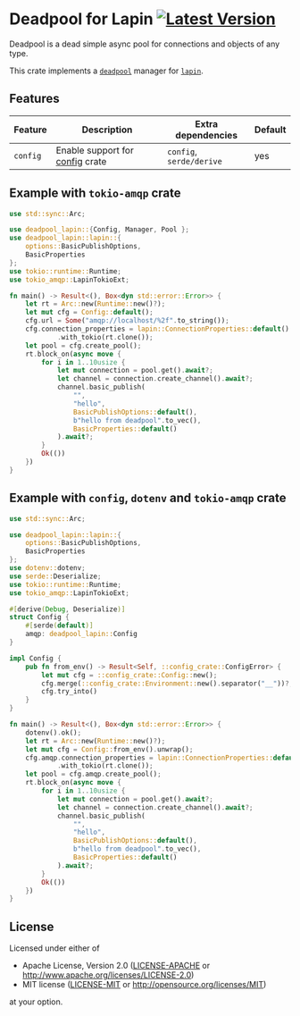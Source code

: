 # Deadpool for Lapin [![Latest Version](https://img.shields.io/crates/v/deadpool-lapin.svg)](https://crates.io/crates/deadpool-lapin)

Deadpool is a dead simple async pool for connections and objects
of any type.

This crate implements a [`deadpool`](https://crates.io/crates/deadpool)
manager for [`lapin`](https://crates.io/crates/lapin).

## Features

| Feature | Description | Extra dependencies | Default |
| ------- | ----------- | ------------------ | ------- |
| `config` | Enable support for [config](https://crates.io/crates/config) crate | `config`, `serde/derive` | yes |

## Example with `tokio-amqp` crate

```rust
use std::sync::Arc;

use deadpool_lapin::{Config, Manager, Pool };
use deadpool_lapin::lapin::{
    options::BasicPublishOptions,
    BasicProperties
};
use tokio::runtime::Runtime;
use tokio_amqp::LapinTokioExt;

fn main() -> Result<(), Box<dyn std::error::Error>> {
    let rt = Arc::new(Runtime::new()?);
    let mut cfg = Config::default();
    cfg.url = Some("amqp://localhost/%2f".to_string());
    cfg.connection_properties = lapin::ConnectionProperties::default()
            .with_tokio(rt.clone());
    let pool = cfg.create_pool();
    rt.block_on(async move {
        for i in 1..10usize {
            let mut connection = pool.get().await?;
            let channel = connection.create_channel().await?;
            channel.basic_publish(
                "",
                "hello",
                BasicPublishOptions::default(),
                b"hello from deadpool".to_vec(),
                BasicProperties::default()
            ).await?;
        }
        Ok(())
    })
}
```

## Example with `config`, `dotenv` and `tokio-amqp` crate

```rust
use std::sync::Arc;

use deadpool_lapin::lapin::{
    options::BasicPublishOptions,
    BasicProperties
};
use dotenv::dotenv;
use serde::Deserialize;
use tokio::runtime::Runtime;
use tokio_amqp::LapinTokioExt;

#[derive(Debug, Deserialize)]
struct Config {
    #[serde(default)]
    amqp: deadpool_lapin::Config
}

impl Config {
    pub fn from_env() -> Result<Self, ::config_crate::ConfigError> {
        let mut cfg = ::config_crate::Config::new();
        cfg.merge(::config_crate::Environment::new().separator("__"))?;
        cfg.try_into()
    }
}

fn main() -> Result<(), Box<dyn std::error::Error>> {
    dotenv().ok();
    let rt = Arc::new(Runtime::new()?);
    let mut cfg = Config::from_env().unwrap();
    cfg.amqp.connection_properties = lapin::ConnectionProperties::default()
            .with_tokio(rt.clone());
    let pool = cfg.amqp.create_pool();
    rt.block_on(async move {
        for i in 1..10usize {
            let mut connection = pool.get().await?;
            let channel = connection.create_channel().await?;
            channel.basic_publish(
                "",
                "hello",
                BasicPublishOptions::default(),
                b"hello from deadpool".to_vec(),
                BasicProperties::default()
            ).await?;
        }
        Ok(())
    })
}
```

## License

Licensed under either of

- Apache License, Version 2.0 ([LICENSE-APACHE](LICENSE-APACHE) or <http://www.apache.org/licenses/LICENSE-2.0>)
- MIT license ([LICENSE-MIT](LICENSE-MIT) or <http://opensource.org/licenses/MIT>)

at your option.
